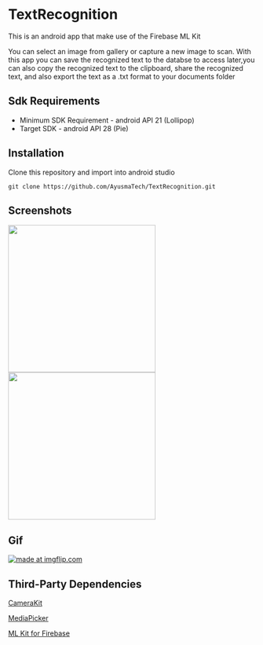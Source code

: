 # TextRecognition
This is an android app that make use of the Firebase ML Kit

You can select an image from gallery or capture a new image to scan. With this app you can save the recognized text to the databse to access later,you can also copy the recognized text to the clipboard, share the recognized text, and also export the text as a .txt format to your documents folder

## Sdk Requirements
 * Minimum SDK Requirement - android API 21 (Lollipop)
 * Target SDK - android API 28 (Pie)


## Installation
Clone this repository and import into android studio

`git clone https://github.com/AyusmaTech/TextRecognition.git`


## Screenshots


<img src="https://user-images.githubusercontent.com/45299298/64482781-1f5c2700-d1f0-11e9-8d36-cb62c785eac1.png" width="300" />


<img src="https://user-images.githubusercontent.com/45299298/64482780-1ec39080-d1f0-11e9-87cf-946ab94f38e3.png" width="300" />


## Gif



<a href="https://imgflip.com/gif/39zb79"><img src="https://i.imgflip.com/39zb79.gif" title="made at imgflip.com"/></a>

## Third-Party Dependencies

[CameraKit](https://github.com/CameraKit/camerakit-android "CameraKit")

[MediaPicker](https://github.com/alhazmy13/MediaPicker "MediaPicker")

[ML Kit for Firebase](https://github.com/firebase/quickstart-android/tree/master/mlkit "ML Kit for Firebase")

